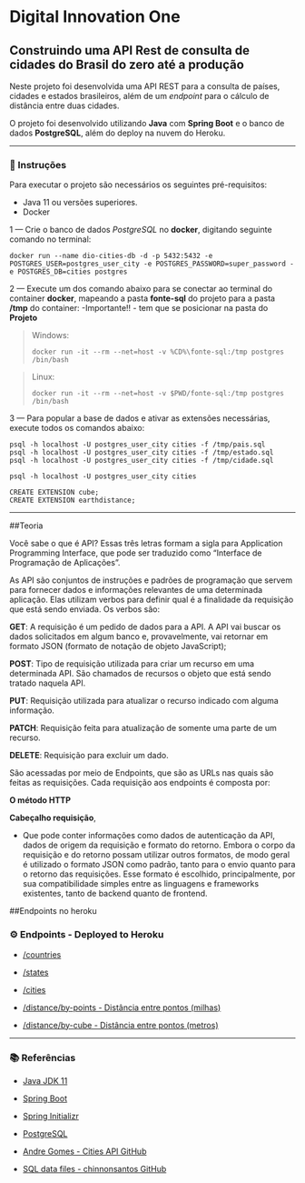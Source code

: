 # Digital Innovation One

## Construindo uma API Rest de consulta de cidades do Brasil do zero até a produção

Neste projeto foi desenvolvida uma API REST para a consulta de países, cidades e estados brasileiros, além de um *endpoint* para o cálculo de distância entre duas cidades. 

O projeto foi desenvolvido utilizando **Java** com **Spring Boot** e o banco de dados **PostgreSQL**, além do deploy na nuvem do Heroku.

---

### 📝 Instruções

Para executar o projeto são necessários os seguintes pré-requisitos:

- Java 11 ou versões superiores.
- Docker

1 — Crie o banco de dados *PostgreSQL* no **docker**, digitando seguinte comando no terminal:

```shell
docker run --name dio-cities-db -d -p 5432:5432 -e POSTGRES_USER=postgres_user_city -e POSTGRES_PASSWORD=super_password -e POSTGRES_DB=cities postgres
```

2 — Execute um dos comando abaixo para se conectar ao terminal do container **docker**, mapeando a pasta **fonte-sql** do projeto para a pasta **/tmp** do container:
-Importante!! - tem que se posicionar na pasta do **Projeto**

> Windows:
>
> ```shell
> docker run -it --rm --net=host -v %CD%\fonte-sql:/tmp postgres /bin/bash
> ```

> Linux:
>
> ```shell
> docker run -it --rm --net=host -v $PWD/fonte-sql:/tmp postgres /bin/bash
> ```

3 — Para popular a base de dados e ativar as extensões necessárias, execute todos os comandos abaixo:

```shell
psql -h localhost -U postgres_user_city cities -f /tmp/pais.sql
psql -h localhost -U postgres_user_city cities -f /tmp/estado.sql
psql -h localhost -U postgres_user_city cities -f /tmp/cidade.sql

psql -h localhost -U postgres_user_city cities

CREATE EXTENSION cube; 
CREATE EXTENSION earthdistance;
```

---
##Teoria

Você sabe o que é API? Essas três letras formam a sigla para Application Programming Interface, que pode ser traduzido como “Interface de Programação de Aplicações”.

As API são conjuntos de instruções e padrões de programação que servem para fornecer dados e informações relevantes de uma determinada aplicação.
Elas utilizam verbos para definir qual é a finalidade da requisição que está sendo enviada. Os verbos são:

**GET**: A requisição é um pedido de dados para a API. A API vai buscar os dados solicitados em algum banco e, provavelmente, vai retornar em formato JSON (formato de notação de objeto JavaScript);

**POST**: Tipo de requisição utilizada para criar um recurso em uma determinada API. São chamados de recursos o objeto que está sendo tratado naquela API.

**PUT**: Requisição utilizada para atualizar o recurso indicado com alguma informação.

**PATCH**: Requisição feita para atualização de somente uma parte de um recurso.

**DELETE**: Requisição para excluir um dado.

São acessadas por meio de Endpoints, que são as URLs nas quais são feitas as requisições. Cada requisição aos endpoints é composta por:

**O método HTTP**

**Cabeçalho requisição**,
- Que pode conter informações como dados de autenticação da API, dados de origem da requisição e formato do retorno.
  Embora o corpo da requisição e do retorno possam utilizar outros formatos, de modo geral é utilizado o formato JSON como padrão, tanto para o envio quanto para o retorno das requisições. Esse formato é escolhido, principalmente, por sua compatibilidade simples entre as linguagens e frameworks existentes, tanto de backend quanto de frontend.

##Endpoints no heroku

### ⚙ Endpoints - Deployed to Heroku


- [/countries](https://citiesapi-israel.heroku.com/api/v1/countries)
- [/states](https://citiesapi-israel.heroku.com/api/v1/states)
- [/cities](https://citiesapi-israel.heroku.com/api/v1/cities)


- [/distance/by-points - Distância entre pontos (milhas)](https://citiesapi-israel.herokuapp.com/api/v1/distance/by-points?from=616&to=318)
- [/distance/by-cube - Distância entre pontos (metros)](https://citiesapi-israel.herokuapp.com/api/v1/distance/by-cube?from=616&to=318)

---

### 📚 Referências
 
- [Java JDK 11](https://www.oracle.com/br/java/technologies/javase-jdk11-downloads.html)
- [Spring Boot](https://spring.io/projects/spring-boot)
- [Spring Initializr](https://start.spring.io/)
- [PostgreSQL](https://www.postgresql.org/)


- [Andre Gomes - Cities API GitHub](https://github.com/andrelugomes/digital-innovation-one/tree/master/cities-api)
- [SQL data files - chinnonsantos GitHub](https://github.com/chinnonsantos/sql-paises-estados-cidades)
